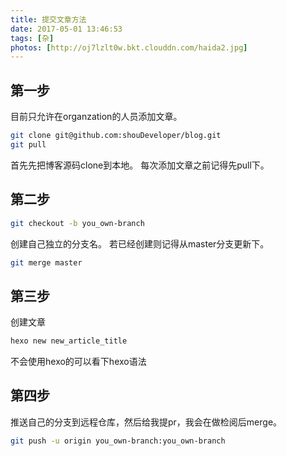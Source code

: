 ```yaml
---
title: 提交文章方法
date: 2017-05-01 13:46:53
tags: [杂]
photos: [http://oj7lzlt0w.bkt.clouddn.com/haida2.jpg]
---
```


## 第一步

目前只允许在organzation的人员添加文章。

```bash
git clone git@github.com:shouDeveloper/blog.git
git pull
```

首先先把博客源码clone到本地。
每次添加文章之前记得先pull下。

<!--more-->

## 第二步

```bash
git checkout -b you_own-branch
```

创建自己独立的分支名。
若已经创建则记得从master分支更新下。

```bash
git merge master
```

## 第三步
创建文章

```bash
hexo new new_article_title
```

不会使用hexo的可以看下hexo语法

## 第四步

推送自己的分支到远程仓库，然后给我提pr，我会在做检阅后merge。

```bash
git push -u origin you_own-branch:you_own-branch
```

